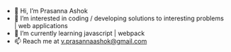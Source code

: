 - 👋 Hi, I’m Prasanna Ashok
- 👀 I’m interested in coding / developing solutions to interesting problems | web applications
- 🌱 I’m currently learning javascript | webpack 
- 📫 Reach me at v.prasannaashok@gmail.com

<!---
achoothesmart/achoothesmart is a ✨ special ✨ repository because its `README.md` (this file) appears on your GitHub profile.
You can click the Preview link to take a look at your changes.
--->
